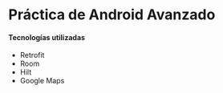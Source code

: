 # Práctica de Android Avanzado

#### Tecnologías utilizadas

- Retrofit
- Room
- Hilt
- Google Maps
